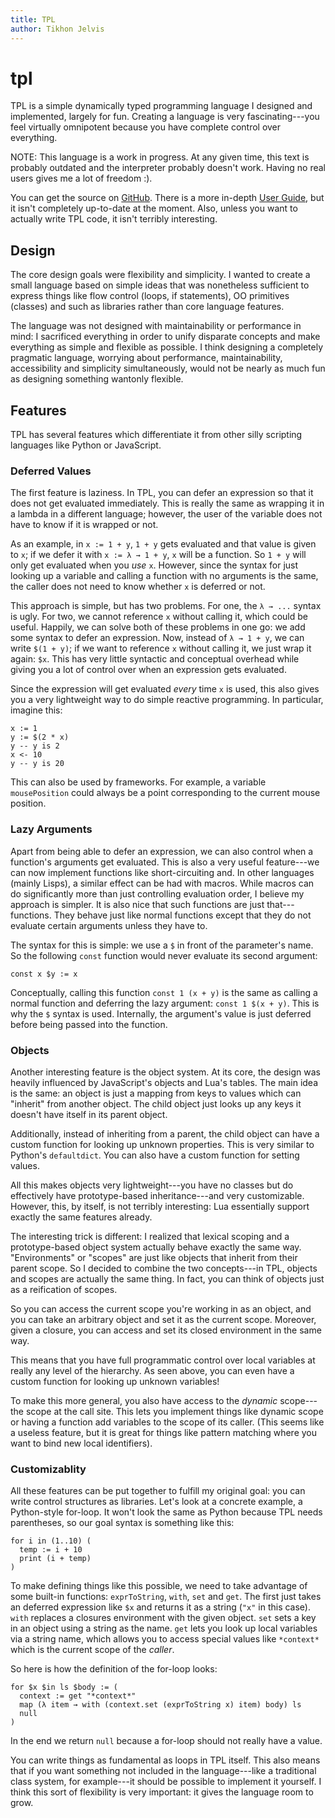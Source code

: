 ```yaml
---
title: TPL
author: Tikhon Jelvis
---
```


<div class="content">
<h1 class="tpl"> tpl </h1>

TPL is a simple dynamically typed programming language I designed and implemented, largely for fun. Creating a language is very fascinating---you feel virtually omnipotent because you have complete control over everything.

NOTE: This language is a work in progress. At any given time, this text is probably outdated and the interpreter probably doesn't work. Having no real users gives me a lot of freedom :).

You can get the source on [GitHub](https://github.com/TikhonJelvis/tpl). There is a more in-depth [User Guide](guide.html), but it isn't completely up-to-date at the moment. Also, unless you want to actually write TPL code, it isn't terribly interesting.

## Design

The core design goals were flexibility and simplicity. I wanted to create a small language based on simple ideas that was nonetheless sufficient to express things like flow control (loops, if statements), OO primitives (classes) and such as libraries rather than core language features.

The language was not designed with maintainability or performance in mind: I sacrificed everything in order to unify disparate concepts and make everything as simple and flexible as possible. I think designing a completely pragmatic language, worrying about performance, maintainability, accessibility and simplicity simultaneously, would not be nearly as much fun as designing something wantonly flexible.

## Features

TPL has several features which differentiate it from other silly scripting languages like Python or JavaScript.

### Deferred Values

The first feature is laziness. In TPL, you can defer an expression so that it does not get evaluated immediately. This is really the same as wrapping it in a lambda in a different language; however, the user of the variable does not have to know if it is wrapped or not.

As an example, in `x := 1 + y`, `1 + y` gets evaluated and that value is given to `x`; if we defer it with `x := λ → 1 + y`, `x` will be a function. So `1 + y` will only get evaluated when you *use* `x`. However, since the syntax for just looking up a variable and calling a function with no arguments is the same, the caller does not need to know whether `x` is deferred or not.

This approach is simple, but has two problems. For one, the `λ → ...` syntax is ugly. For two, we cannot reference `x` without calling it, which could be useful. Happily, we can solve both of these problems in one go: we add some syntax to defer an expression. Now, instead of `λ → 1 + y`, we can write `$(1 + y)`; if we want to reference `x` without calling it, we just wrap it again: `$x`. This has very little syntactic and conceptual overhead while giving you a lot of control over when an expression gets evaluated.

Since the expression will get evaluated *every* time `x` is used, this also gives you a very lightweight way to do simple reactive programming. In particular, imagine this:

    x := 1
    y := $(2 * x)
    y -- y is 2
    x <- 10
    y -- y is 20
    
This can also be used by frameworks. For example, a variable `mousePosition` could always be a point corresponding to the current mouse position. 

### Lazy Arguments

Apart from being able to defer an expression, we can also control when a function's arguments get evaluated. This is also a very useful feature---we can now implement functions like short-circuiting and. In other languages (mainly Lisps), a similar effect can be had with macros. While macros can do significantly more than just controlling evaluation order, I believe my approach is simpler. It is also nice that such functions are just that---functions. They behave just like normal functions except that they do not evaluate certain arguments unless they have to.

The syntax for this is simple: we use a `$` in front of the parameter's name. So the following `const` function would never evaluate its second argument:

    const x $y := x
    
Conceptually, calling this function `const 1 (x + y)` is the same as calling a normal function and deferring the lazy argument: `const 1 $(x + y)`. This is why the `$` syntax is used. Internally, the argument's value is just deferred before being passed into the function.

### Objects

Another interesting feature is the object system. At its core, the design was heavily influenced by JavaScript's objects and Lua's tables. The main idea is the same: an object is just a mapping from keys to values which can "inherit" from another object. The child object just looks up any keys it doesn't have itself in its parent object.

Additionally, instead of inheriting from a parent, the child object can have a custom function for looking up unknown properties. This is very similar to Python's `defaultdict`.  You can also have a custom function for setting values.

All this makes objects very lightweight---you have no classes but do effectively have prototype-based inheritance---and very customizable. However, this, by itself, is not terribly interesting: Lua essentially support exactly the same features already.

The interesting trick is different: I realized that lexical scoping and a prototype-based object system actually behave exactly the same way. "Environments" or "scopes" are just like objects that inherit from their parent scope. So I decided to combine the two concepts---in TPL, objects and scopes are actually the same thing. In fact, you can think of objects just as a reification of scopes.

So you can access the current scope you're working in as an object, and you can take an arbitrary object and set it as the current scope. Moreover, given a closure, you can access and set its closed environment in the same way.

This means that you have full programmatic control over local variables at really any level of the hierarchy. As seen above, you can even have a custom function for looking up unknown variables!

To make this more general, you also have access to the *dynamic* scope---the scope at the call site. This lets you implement things like dynamic scope or having a function add variables to the scope of its caller. (This seems like a useless feature, but it is great for things like pattern matching where you want to bind new local identifiers).

### Customizablity

All these features can be put together to fulfill my original goal: you can write control structures as libraries. Let's look at a concrete example, a Python-style for-loop. It won't look the same as Python because TPL needs parentheses, so our goal syntax is something like this:

    for i in (1..10) (
      temp := i + 10
      print (i + temp)
    )
    
To make defining things like this possible, we need to take advantage of some built-in functions: `exprToString`, `with`, `set` and `get`. The first just takes an deferred expression like `$x` and returns it as a string (`"x"` in this case). `with` replaces a closures environment with the given object. `set` sets a key in an object using a string as the name. `get` lets you look up local variables via a string name, which allows you to access special values like `*context*` which is the current scope of the *caller*.

So here is how the definition of the for-loop looks:

    for $x $in ls $body := (
      context := get "*context*"
      map (λ item → with (context.set (exprToString x) item) body) ls
      null
    )
    
In the end we return `null` because a for-loop should not really have a value.

You can write things as fundamental as loops in TPL itself. This also means that if you want something not included in the language---like a traditional class system, for example---it should be possible to implement it yourself. I think this sort of flexibility is very important: it gives the language room to grow. 

</div>